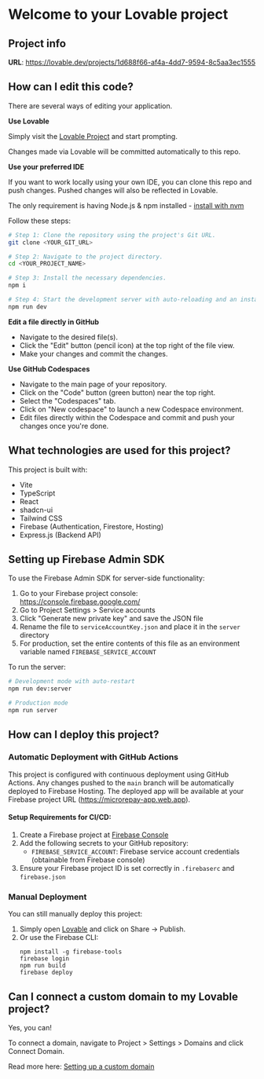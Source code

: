 # Welcome to your Lovable project

## Project info

**URL**: https://lovable.dev/projects/1d688f66-af4a-4dd7-9594-8c5aa3ec1555

## How can I edit this code?

There are several ways of editing your application.

**Use Lovable**

Simply visit the [Lovable Project](https://lovable.dev/projects/1d688f66-af4a-4dd7-9594-8c5aa3ec1555) and start prompting.

Changes made via Lovable will be committed automatically to this repo.

**Use your preferred IDE**

If you want to work locally using your own IDE, you can clone this repo and push changes. Pushed changes will also be reflected in Lovable.

The only requirement is having Node.js & npm installed - [install with nvm](https://github.com/nvm-sh/nvm#installing-and-updating)

Follow these steps:

```sh
# Step 1: Clone the repository using the project's Git URL.
git clone <YOUR_GIT_URL>

# Step 2: Navigate to the project directory.
cd <YOUR_PROJECT_NAME>

# Step 3: Install the necessary dependencies.
npm i

# Step 4: Start the development server with auto-reloading and an instant preview.
npm run dev
```

**Edit a file directly in GitHub**

- Navigate to the desired file(s).
- Click the "Edit" button (pencil icon) at the top right of the file view.
- Make your changes and commit the changes.

**Use GitHub Codespaces**

- Navigate to the main page of your repository.
- Click on the "Code" button (green button) near the top right.
- Select the "Codespaces" tab.
- Click on "New codespace" to launch a new Codespace environment.
- Edit files directly within the Codespace and commit and push your changes once you're done.

## What technologies are used for this project?

This project is built with:

- Vite
- TypeScript
- React
- shadcn-ui
- Tailwind CSS
- Firebase (Authentication, Firestore, Hosting)
- Express.js (Backend API)

## Setting up Firebase Admin SDK

To use the Firebase Admin SDK for server-side functionality:

1. Go to your Firebase project console: https://console.firebase.google.com/
2. Go to Project Settings > Service accounts
3. Click "Generate new private key" and save the JSON file
4. Rename the file to `serviceAccountKey.json` and place it in the `server` directory
5. For production, set the entire contents of this file as an environment variable named `FIREBASE_SERVICE_ACCOUNT`

To run the server:

```sh
# Development mode with auto-restart
npm run dev:server

# Production mode
npm run server
```

## How can I deploy this project?

### Automatic Deployment with GitHub Actions

This project is configured with continuous deployment using GitHub Actions. Any changes pushed to the `main` branch will be automatically deployed to Firebase Hosting. The deployed app will be available at your Firebase project URL (https://microrepay-app.web.app).

#### Setup Requirements for CI/CD:

1. Create a Firebase project at [Firebase Console](https://console.firebase.google.com/)
2. Add the following secrets to your GitHub repository:
   - `FIREBASE_SERVICE_ACCOUNT`: Firebase service account credentials (obtainable from Firebase console)
3. Ensure your Firebase project ID is set correctly in `.firebaserc` and `firebase.json`

### Manual Deployment

You can still manually deploy this project:

1. Simply open [Lovable](https://lovable.dev/projects/1d688f66-af4a-4dd7-9594-8c5aa3ec1555) and click on Share -> Publish.
2. Or use the Firebase CLI:
   ```
   npm install -g firebase-tools
   firebase login
   npm run build
   firebase deploy
   ```

## Can I connect a custom domain to my Lovable project?

Yes, you can!

To connect a domain, navigate to Project > Settings > Domains and click Connect Domain.

Read more here: [Setting up a custom domain](https://docs.lovable.dev/tips-tricks/custom-domain#step-by-step-guide)
